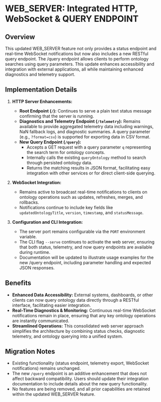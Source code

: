 # WEB_SERVER: Integrated HTTP, WebSocket & QUERY ENDPOINT

## Overview
This updated WEB_SERVER feature not only provides a status endpoint and real-time WebSocket notifications but now also includes a new RESTful query endpoint. The /query endpoint allows clients to perform ontology searches using query parameters. This update enhances accessibility and integration with external applications, all while maintaining enhanced diagnostics and telemetry support.

## Implementation Details
1. **HTTP Server Enhancements:**
   - **Root Endpoint (`/`):** Continues to serve a plain text status message confirming that the server is running.
   - **Diagnostics and Telemetry Endpoint (`/telemetry`):** Remains available to provide aggregated telemetry data including warnings, NaN fallback logs, and diagnostic summaries. A query parameter (e.g., `?format=csv`) is supported for exporting data in CSV format.
   - **New Query Endpoint (`/query`):** 
     - Accepts a GET request with a query parameter `q` representing the search term for ontology concepts.
     - Internally calls the existing `queryOntology` method to search through persisted ontology data.
     - Returns the matching results in JSON format, facilitating easy integration with other services or for direct client-side querying.

2. **WebSocket Integration:**
   - Remains active to broadcast real-time notifications to clients on ontology operations such as updates, refreshes, merges, and rollbacks.
   - Notifications continue to include key fields like `updatedOntologyTitle`, `version`, `timestamp`, and `statusMessage`.

3. **Configuration and CLI Integration:**
   - The server port remains configurable via the `PORT` environment variable.
   - The CLI flag `--serve` continues to activate the web server, ensuring that both status, telemetry, and now query endpoints are available during runtime.
   - Documentation will be updated to illustrate usage examples for the new /query endpoint, including parameter handling and expected JSON responses.

## Benefits
- **Enhanced Data Accessibility:** External systems, dashboards, or other clients can now query ontology data directly through a RESTful interface, facilitating easier integration.
- **Real-Time Diagnostics & Monitoring:** Continuous real-time WebSocket notifications remain in place, ensuring that any key ontology operations are instantly communicated.
- **Streamlined Operations:** This consolidated web server approach simplifies the architecture by combining status checks, diagnostic telemetry, and ontology querying into a unified system.

## Migration Notes
- Existing functionality (status endpoint, telemetry export, WebSocket notifications) remains unchanged.
- The new `/query` endpoint is an additive enhancement that does not affect backward compatibility. Users should update their integration documentation to include details about the new query functionality.
- No features are being removed, and all prior capabilities are retained within the updated WEB_SERVER feature.